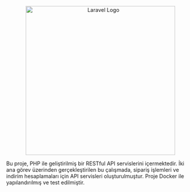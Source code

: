 <p align="center"><a href="https://laravel.com" target="_blank"><img src="https://raw.githubusercontent.com/laravel/art/master/logo-lockup/5%20SVG/2%20CMYK/1%20Full%20Color/laravel-logolockup-cmyk-red.svg" width="400" alt="Laravel Logo"></a></p>
Bu proje, PHP ile geliştirilmiş bir RESTful API servislerini içermektedir. İki ana görev üzerinden gerçekleştirilen bu çalışmada, sipariş işlemleri ve indirim hesaplamaları için API servisleri oluşturulmuştur. Proje Docker ile yapılandırılmış ve test edilmiştir.
